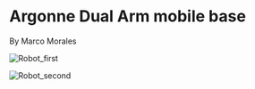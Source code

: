 # Argonne Dual Arm mobile base
By Marco Morales

![Robot_first](pictures/ArgonnePic1.png)

![Robot_second](pictures/ArgonnePic2.png)